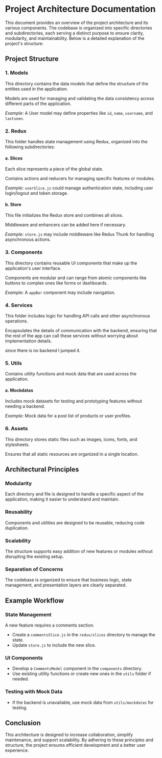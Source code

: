 # Project Architecture Documentation

This document provides an overview of the project architecture and its various components. The codebase is organized into specific directories and subdirectories, each serving a distinct purpose to ensure clarity, modularity, and maintainability. Below is a detailed explanation of the project's structure:

## Project Structure

### 1. Models

This directory contains the data models that define the structure of the entities used in the application.

Models are used for managing and validating the data consistency across different parts of the application.

*Example:* A User model may define properties like `id`, `name`, `username`, and `lastseen`.

### 2. Redux

This folder handles state management using Redux, organized into the following subdirectories:

#### a. Slices

Each slice represents a piece of the global state.

Contains actions and reducers for managing specific features or modules.

*Example:* `userSlice.js` could manage authentication state, including user login/logout and token storage.

#### b. Store

This file initializes the Redux store and combines all slices.

Middleware and enhancers can be added here if necessary.

*Example:* `store.js` may include middleware like Redux Thunk for handling asynchronous actions.

### 3. Components

This directory contains reusable UI components that make up the application's user interface.

Components are modular and can range from atomic components like buttons to complex ones like forms or dashboards.

*Example:* A `appBar` component may include navigation.

### 4. Services

This folder includes logic for handling API calls and other asynchronous operations.

Encapsulates the details of communication with the backend, ensuring that the rest of the app can call these services without worrying about implementation details.

since there is no backend I jumped it.


### 5. Utils

Contains utility functions and mock data that are used across the application.

#### a. Mockdatas

Includes mock datasets for testing and prototyping features without needing a backend.

*Example:* Mock data for a post list of products or user profiles.

### 6. Assets

This directory stores static files such as images, icons, fonts, and stylesheets.

Ensures that all static resources are organized in a single location.


## Architectural Principles

### Modularity

Each directory and file is designed to handle a specific aspect of the application, making it easier to understand and maintain.

### Reusability

Components and utilities are designed to be reusable, reducing code duplication.

### Scalability

The structure supports easy addition of new features or modules without disrupting the existing setup.

### Separation of Concerns

The codebase is organized to ensure that business logic, state management, and presentation layers are clearly separated.

## Example Workflow

### State Management

A new feature requires a comments section.

- Create a `commentsSlice.js` in the `redux/slices` directory to manage the state.
- Update `store.js` to include the new slice.

### UI Components

- Develop a `CommentsModel` component in the `components` directory.
- Use existing utility functions or create new ones in the `utils` folder if needed.


### Testing with Mock Data
- If the backend is unavailable, use mock data from `utils/mockdatas` for testing.

## Conclusion
This architecture is designed to increase collaboration, simplify maintenance, and support scalability. By adhering to these principles and structure, the project ensures efficient development and a better user experience.
